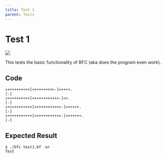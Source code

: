 ```yaml
---
title: Test 1
parent: Tests
---
```

# Test 1

<img src="https://bfc-test.https12345678.repl.co/badge.php?test=1">

This tests the basic functionality of BFC (aka does the program even work).

## Code

```brainfuck
>++++++++++[<++++++++>-]<++++.
[-]
>++++++++++[<++++++++++>-]<+.
[-]
>+++++++++++[<++++++++++>-]<+++++.
[-]
>+++++++++++[<++++++++++>-]<++++++.
[-]
```

## Expected Result

```
$ ./bfc test1.bf -er
Test
```